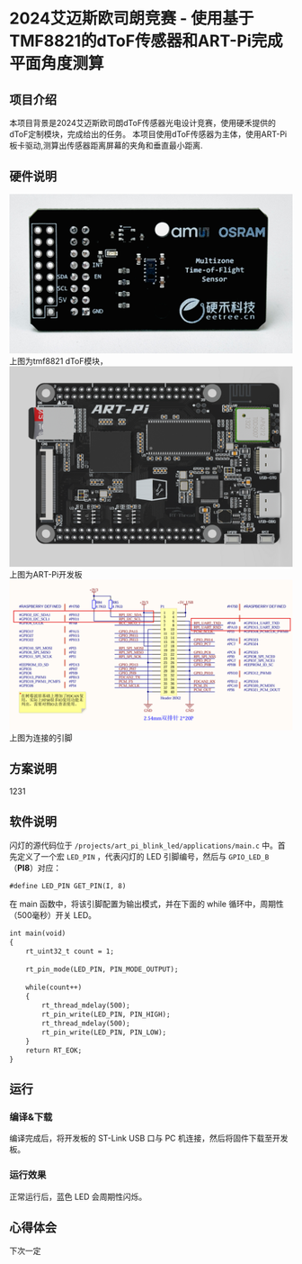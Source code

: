 # 2024艾迈斯欧司朗竞赛 - 使用基于TMF8821的dToF传感器和ART-Pi完成平面角度测算

## 项目介绍

本项目背景是2024艾迈斯欧司朗dToF传感器光电设计竞赛，使用硬禾提供的dToF定制模块，完成给出的任务。
本项目使用dToF传感器为主体，使用ART-Pi板卡驱动,测算出传感器距离屏幕的夹角和垂直最小距离.

## 硬件说明

<img src="./figures/dToF.png" alt="LED 连接单片机引脚" style="zoom: 50%;" />
上图为tmf8821 dToF模块，

<img src="./figures/board_large.png" alt="LED 连接单片机引脚" style="zoom: 50%;" />
上图为ART-Pi开发板

<img src="./figures/ARTPI_PIN.png" alt="LED 连接单片机引脚" style="zoom: 50%;" />
上图为连接的引脚

## 方案说明

1231

## 软件说明

闪灯的源代码位于 `/projects/art_pi_blink_led/applications/main.c` 中。首先定义了一个宏 `LED_PIN` ，代表闪灯的 LED 引脚编号，然后与 `GPIO_LED_B`（**PI8**）对应：

```
#define LED_PIN GET_PIN(I, 8)
```

在 main 函数中，将该引脚配置为输出模式，并在下面的 while 循环中，周期性（500毫秒）开关 LED。

```
int main(void)
{
    rt_uint32_t count = 1;

    rt_pin_mode(LED_PIN, PIN_MODE_OUTPUT);

    while(count++)
    {
        rt_thread_mdelay(500);
        rt_pin_write(LED_PIN, PIN_HIGH);
        rt_thread_mdelay(500);
        rt_pin_write(LED_PIN, PIN_LOW);
    }
    return RT_EOK;
}
```



## 运行
### 编译&下载

编译完成后，将开发板的 ST-Link USB 口与 PC 机连接，然后将固件下载至开发板。

### 运行效果

正常运行后，蓝色 LED 会周期性闪烁。

## 心得体会

下次一定

